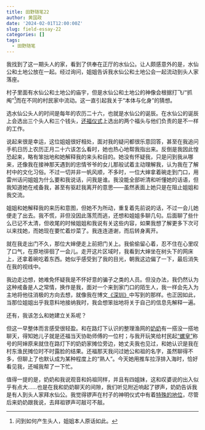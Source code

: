 ```yaml
---
title: 田野随笔22
author: 黄国政
date: '2024-02-01T12:00:00Z'
slug: field-essay-22
categories: []
tags:
  - 田野随笔
---
```


<!--more-->

我找到了这一期头人的家，看到了供奉在正厅的水仙公。让人颇感意外的是，水仙公和土地公放在一起。经过询问，姐姐告诉我水仙公和土地公会一起流动到头人家落座。

村子里面有水仙公和土地公的庙宇，但是水仙公和土地公的神像会根据打飞/“抓阄”[^zhuajiu]而在不同的村民家中流动。这一直引起我关于“本体与化身”的猜想。
[^zhuajiu]: 问到如何产生头人，姐姐本人原话如此。

选水仙公头人的时间是每年的农历二十六，也就是水仙公的诞辰。在水仙公的诞辰上会选出三个头人和三个钱头，[还福仪式](https://guozheng.rbind.io/posts/2024/01/field-essay-15)上选出的两个福头与他们负责的是不一样的工作。

说起来很是幸运，这位姐姐很好相处，面对我的疑问都很乐意回答，甚至在我追问手机日历上农历正月二十六该怎么看时，她也热心地帮我指出来。反倒是我因此惶恐起来，略有笨拙地和她解释我的来头和目的。她没有怀疑我，只是问到我从哪来，还像我在接神那天遇到的忠情爷爷的女儿那般试着主动理解我，认为我在了解村中的文化习俗。不过一切并非一帆风顺，不多时，一位大婶拿着碗走到门口，用雷州话问姐姐为什么要和我说话，问我是谁。我没能全部听清和听懂她的话语，但我知道她在戒备我，甚至有驱赶我离开的意思——虽然表面上她只是在阻止姐姐和我交流。

姐姐和她解释我的来历和意图，但她不为所动，重复着先前说的话，不过一会儿她便走了出去。我不慌，非但没因此落荒而逃，还想和姐姐多聊几句。后面聊了些什么已记不太清，但收尾的时候姐姐和我说有关这些内容，如果我想了解更多下次可以来找她，而她现在要忙着炒菜了。我连连道谢，而后转身离开。

就在我走出门不久，那位大婶便走上前把门关上。我偷偷留心着，忍不住在心里叹了口气，在原地徘徊了一会儿。走开这片区域时，我看到大婶坐在树头下的网床上，还拿着碗吃着东西。她似乎感受到了我的目光，朝我这边偏了一下，最后消失在我的视线中。

我边走边想，她难免怀疑我是不怀好意的骗子之类的人员。但没办法，我仍然认为这种戒备是人之常情，换作是我，面对一个来到家门口的陌生人，我一样会先入为主地将他往消极的方向去想，就像我在博文[《深圳》](https://guozheng.rbind.io/posts/2023/06/shenzhen/)中写到的那样。也正因如此，当那位姐姐出乎我意料地接纳我时，我会想笨拙地将关于自己的信息先解释一遍。

还有，我该怎么和她建立关系呢？

但这一早整体而言感受很轻盈。和在路灯下认识的整理渔网的[奶奶](https://guozheng.rbind.io/posts/2023/12/field-essay-9/)有一搭没一搭地聊天，得知她儿子就是还福当天协助师傅的一位村；与我开玩笑给村民起[“螺皇”](https://guozheng.rbind.io/posts/2024/01/field-essay-21/)称号的阿婶原来就住在路灯下的奶奶家摊位旁边，她丈夫我也见过，和她认识是我在村东渔民摊位时不时露脸的结果。还福那天我问过她公和祖的名字，虽然聊得不多，但聊上了也默认成为某种程度上的“熟人”。今天她用推车拉浮排入海时，恰好看见我，还喊我帮了一下忙。

值得一提的是，奶奶和我说观音和妈祖同样，并且有四姐妹，这和叹婆说的出入似乎有点大……也是在我和奶奶聊天的间隙，我们听见附近响起了锣声，奶奶告诉我是有人到头人家拜水仙公。我觉得锣声在村子的神明仪式中有着[特殊的地位](https://guozheng.rbind.io/posts/2024/01/field-essay-23/)，尽管后来奶奶跟我说，去拜祖锣声可敲可不敲。